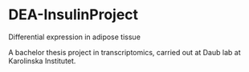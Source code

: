 # DEA-InsulinProject
Differential expression in adipose tissue  

A bachelor thesis project in transcriptomics, carried out at Daub lab at Karolinska Institutet.
